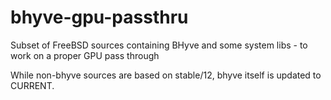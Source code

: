 # bhyve-gpu-passthru
Subset of FreeBSD sources containing BHyve and some system libs - to work on a proper GPU pass through

While non-bhyve sources are based on stable/12, bhyve itself is updated to CURRENT.

